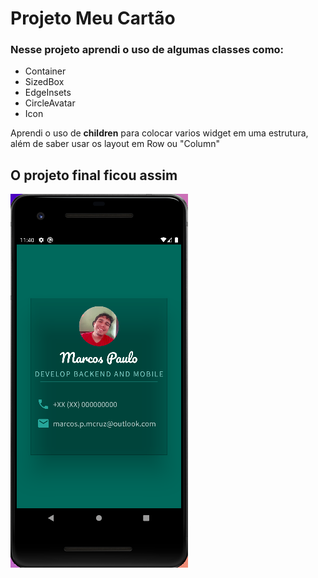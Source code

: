 # Projeto Meu Cartão

### Nesse projeto aprendi o uso de algumas classes como:
* Container
* SizedBox
* EdgeInsets
* CircleAvatar
* Icon

Aprendi o uso de __children__  para colocar varios widget em uma estrutura,
além de saber usar os layout em Row ou "Column"

## O projeto final ficou assim
![Projeto Meu Cartão](assets/images/readme-app.png)
